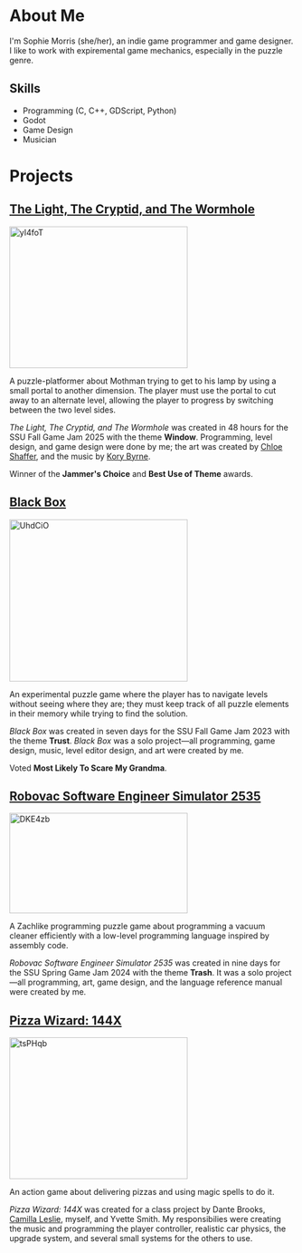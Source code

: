 # About Me
I'm Sophie Morris (she/her), an indie game programmer and game designer. I like to work with expiremental game mechanics, especially in the puzzle genre.

## Skills
* Programming (C, C++, GDScript, Python)
* Godot
* Game Design
* Musician

# Projects
## [The Light, The Cryptid, and The Wormhole](https://cube-number-zero.itch.io/the-light-the-cryptid-and-the-wormhole)
[<img width="315" height="250" alt="yI4foT" src="https://github.com/user-attachments/assets/278735f5-52e7-44dc-88a8-73384be21c3e" />](https://cube-number-zero.itch.io/the-light-the-cryptid-and-the-wormhole)

A puzzle-platformer about Mothman trying to get to his lamp by using a small portal to another dimension. The player must use the portal to cut away to an alternate level, allowing the player to progress by switching between the two level sides.

_The Light, The Cryptid, and The Wormhole_ was created in 48 hours for the SSU Fall Game Jam 2025 with the theme **Window**. Programming, level design, and game design were done by me; the art was created by [Chloe Shaffer](https://goatz4eva.itch.io/), and the music by [Kory Byrne](https://koryb.itch.io/).

Winner of the **Jammer's Choice** and **Best Use of Theme** awards.

## <a href="https://cube-number-zero.itch.io/black-box" target="_blank">Black Box</a>
[<img width="315" height="286" alt="UhdCiO" src="https://github.com/user-attachments/assets/a6ac54b0-1205-436c-a5fa-6d6b2152da2f" />](https://cube-number-zero.itch.io/black-box)

An experimental puzzle game where the player has to navigate levels without seeing where they are; they must keep track of all puzzle elements in their memory while trying to find the solution.

_Black Box_ was created in seven days for the SSU Fall Game Jam 2023 with the theme **Trust**. _Black Box_ was a solo project—all programming, game design, music, level editor design, and art were created by me.

Voted **Most Likely To Scare My Grandma**.

## [Robovac Software Engineer Simulator 2535](https://cube-number-zero.itch.io/robovac-software-engineer-simulator-2535)
[<img width="315" height="177" alt="DKE4zb" src="https://github.com/user-attachments/assets/03321a79-f565-4ff0-829b-68ae139ff9fd" />](https://cube-number-zero.itch.io/robovac-software-engineer-simulator-2535)

A Zachlike programming puzzle game about programming a vacuum cleaner efficiently with a low-level programming language inspired by assembly code.

_Robovac Software Engineer Simulator 2535_ was created in nine days for the SSU Spring Game Jam 2024 with the theme **Trash**. It was a solo project—all programming, art, game design, and the language reference manual were created by me.

## [Pizza Wizard: 144X](https://cube-number-zero.itch.io/pizza-wizard-144x)
[<img width="315" height="250" alt="tsPHqb" src="https://github.com/user-attachments/assets/bdf30e83-e083-4242-8dbb-757cb97c3ce2" />](https://cube-number-zero.itch.io/pizza-wizard-144x)

An action game about delivering pizzas and using magic spells to do it.

_Pizza Wizard: 144X_ was created for a class project by Dante Brooks, [Camilla Leslie](https://thecammy.itch.io/), myself, and Yvette Smith. My responsibilies were creating the music and programming the player controller, realistic car physics, the upgrade system, and several small systems for the others to use.
